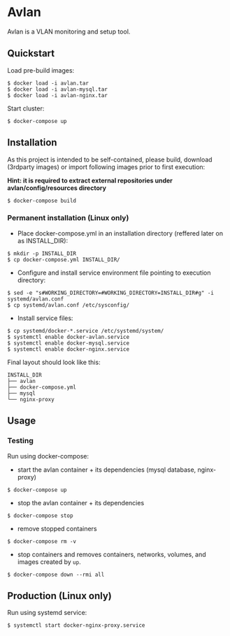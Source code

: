 # Avlan

Avlan is a VLAN monitoring and setup tool.

## Quickstart

Load pre-build images:
```console
$ docker load -i avlan.tar
$ docker load -i avlan-mysql.tar
$ docker load -i avlan-nginx.tar
```

Start cluster:
```console
$ docker-compose up
```

## Installation
As this project is intended to be self-contained, please build, download (3rdparty images) or import following images prior to first execution:

**Hint: it is required to extract external repositories under avlan/config/resources directory**

```console
$ docker-compose build
```

### Permanent installation (Linux only)
  - Place docker-compose.yml in an installation directory (reffered later on as INSTALL_DIR):
```console
$ mkdir -p INSTALL_DIR
$ cp docker-compose.yml INSTALL_DIR/
```
  - Configure and install service environment file pointing to execution directory:
```
$ sed -e "s#WORKING_DIRECTORY=#WORKING_DIRECTORY=INSTALL_DIR#g" -i systemd/avlan.conf
$ cp systemd/avlan.conf /etc/sysconfig/ 
```
  - Install service files: 
```console
$ cp systemd/docker-*.service /etc/systemd/system/
$ systemctl enable docker-avlan.service
$ systemctl enable docker-mysql.service
$ systemctl enable docker-nginx.service
```
Final layout should look like this:
```console
INSTALL_DIR
├── avlan
├── docker-compose.yml
├── mysql
└── nginx-proxy
```

## Usage

### Testing 
Run using docker-compose:

* start the avlan container + its dependencies (mysql database, nginx-proxy)
```console
$ docker-compose up
```

* stop the avlan container + its dependencies
```console
$ docker-compose stop
```

* remove stopped containers
```console
$ docker-compose rm -v
```

* stop containers and removes containers, networks, volumes, and images created by ```up```. 
```console
$ docker-compose down --rmi all
```

## Production (Linux only)
Run using systemd service:
```console
$ systemctl start docker-nginx-proxy.service
``` 

